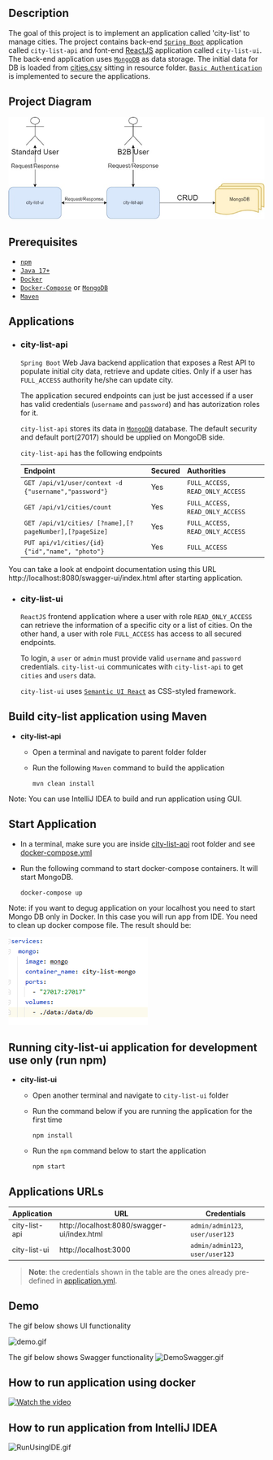 ## Description
The goal of this project is to implement an application called 'city-list' to manage cities. The project contains back-end [`Spring Boot`](https://docs.spring.io/spring-boot/docs/current/reference/htmlsingle/) application called `city-list-api` 
and font-end [ReactJS](https://reactjs.org/) application called `city-list-ui`. The back-end application uses [`MongoDB`](https://www.mongodb.com) as data storage. The initial data for DB is loaded from [cities.csv](city-list-api%2Fsrc%2Fmain%2Fresources%2Fcities.csv) sitting in resource folder. [`Basic Authentication`](https://en.wikipedia.org/wiki/Basic_access_authentication) is implemented to secure the applications.

## Project Diagram

![SimpleDiagram.jpg](documentation%2FSimpleDiagram.jpg)

## Prerequisites

- [`npm`](https://docs.npmjs.com/downloading-and-installing-node-js-and-npm)
- [`Java 17+`](https://www.oracle.com/java/technologies/downloads/#java17)
- [`Docker`](https://www.docker.com/)
- [`Docker-Compose`](https://docs.docker.com/compose/install/) or [`MongoDB`](https://www.mongodb.com)
- [`Maven`](https://maven.apache.org)

## Applications

- ### city-list-api

  `Spring Boot` Web Java backend application that exposes a Rest API to populate initial city data, retrieve and update cities. Only if a user has `FULL_ACCESS` authority he/she can update city.

  The application secured endpoints can just be just accessed if a user has valid credentials (`username` and `password`) and has autorization roles for it.

  `city-list-api` stores its data in [`MongoDB`](https://www.mongodb.com) database. The default security and default port(27017) should be upplied on MongoDB side.

  `city-list-api` has the following endpoints

  | Endpoint                                                 | Secured | Authorities                     |
  |----------------------------------------------------------|---------|---------------------------------|
  | `GET /api/v1/user/context -d {"username","password"}`    | Yes     | `FULL_ACCESS, READ_ONLY_ACCESS` |
  | `GET /api/v1/cities/count`                               | Yes     | `FULL_ACCESS, READ_ONLY_ACCESS` |
  | `GET /api/v1/cities/ [?name],[?pageNumber],[?pageSize]`  | Yes     | `FULL_ACCESS, READ_ONLY_ACCESS` |
  | `PUT api/v1/cities/{id} {"id","name", "photo"}`          | Yes     | `FULL_ACCESS`                   |

You can take a look at endpoint documentation using this URL http://localhost:8080/swagger-ui/index.html after starting application.

- ### city-list-ui

  `ReactJS` frontend application where a user with role `READ_ONLY_ACCESS` can retrieve the information of a specific city or a list of cities. On the other hand, a user with role `FULL_ACCESS` has access to all secured endpoints.

  To login, a `user` or `admin` must provide valid `username` and `password` credentials. `city-list-ui` communicates with `city-list-api` to get `cities` and `users` data.

  `city-list-ui` uses [`Semantic UI React`](https://react.semantic-ui.com/) as CSS-styled framework.

## Build city-list application using Maven

- **city-list-api**

  - Open a terminal and navigate to parent folder folder

  - Run the following `Maven` command to build the application
    ```
    mvn clean install
    ```

Note: You can use IntelliJ IDEA to build and run application using GUI.

## Start Application

- In a terminal, make sure you are inside [city-list-api](city-list-api) root folder and see [docker-compose.yml](city-list-api%2Fdocker-compose.yml)

- Run the following command to start docker-compose containers. It will start MongoDB.
  ```
  docker-compose up
  ```
Note: if you want to degug application on your localhost you need to start Mongo DB only in Docker. In this case you will run app from IDE.
You need to clean up docker compose file. The result should be:

![docker-mongo.png](documentation%2Fdocker-mongo.png)


## Running city-list-ui application for development use only (run npm)

- **city-list-ui**

    - Open another terminal and navigate to `city-list-ui` folder

    - Run the command below if you are running the application for the first time
      ```
      npm install
      ```

    - Run the `npm` command below to start the application
      ```
      npm start
      ```

## Applications URLs

| Application   | URL                                         | Credentials                        |
|---------------|---------------------------------------------|------------------------------------|
| city-list-api | http://localhost:8080/swagger-ui/index.html | `admin/admin123`, `user/user123`    |
| city-list-ui  | http://localhost:3000                       | `admin/admin123`, `user/user123`   |

> **Note**: the credentials shown in the table are the ones already pre-defined in [application.yml](city-list-api%2Fsrc%2Fmain%2Fresources%2Fapplication.yml).

## Demo

 The gif below shows UI functionality

  ![demo.gif](documentation%2Fdemo.gif)

 The gif below shows Swagger functionality
![DemoSwagger.gif](documentation%2FDemoSwagger.gif)

## How to run application using docker
[![Watch the video](https://i.imgur.com/vKb2F1B.png)](https://1drv.ms/v/s!Agy9rAmpfPqxg6hLRLwRCN-wGMT-nQ?e=vTODoD)


## How to run application from IntelliJ IDEA
![RunUsingIDE.gif](documentation%2FRunUsingIDE.gif)
